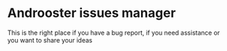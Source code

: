 # Androoster issues manager
This is the right place if you have a bug report, if you need assistance or you want to share your ideas
